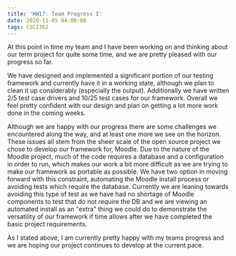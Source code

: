 ```yaml
---
title: 'HW17: Team Progress I'
date: 2020-11-05 04:00:00
tags: CSCI362
---
```


At this point in time my team and I have been working on and thinking about our term project for quite some time, and we are pretty pleased with our progress so far.

We have designed and implemented a significant portion of our testing framework and currently have it in a working state, although we plan to clean it up considerably (especially the output). Additionally we have written 2/5 test case drivers and 10/25 test cases for our framework. Overall we feel pretty confident with our design and plan on getting a lot more work done in the coming weeks.

Although we are happy with our progress there are some challenges we encountered along the way, and at least one more we see on the horizon. These issues all stem from the sheer scale of the open source project we chose to develop our framework for, Moodle. Due to the nature of the Moodle project, much of the code requires a database and a configuration in order to run, which makes our work a bit more difficult as we are trying to make our framework as portable as possible. We have two option in moving forward with this constraint, automating the Moodle install process or avoiding tests which require the database. Currently we are leaning towards avoiding this type of test as we have had no shortage of Moodle components to test that do not require the DB and we are viewing an automated install as an "extra" thing we could do to demonstrate the versatility of our framework if time allows after we have completed the basic project requirements.

As I stated above, I am currently pretty happy with my teams progress and we are hoping our project continues to develop at the current pace.
